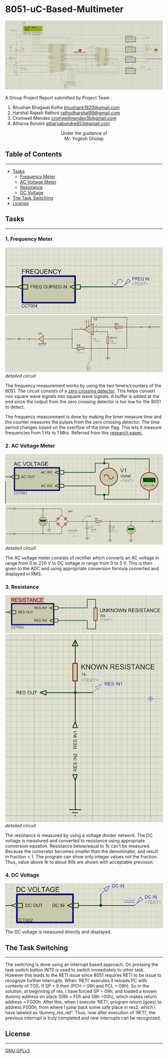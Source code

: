# 8051-uC-Based-Multimeter

![overall image](img/Overall_Design.PNG)  

A Group Project Report submitted by Project Team :  

 1. Bhushan Bhagwat Kolhe         bhushank1920@gmail.com  
 2. Harshal Rajesh Rathod         rathodharshal99@gmail.com  
 3. Cromwell Mendes               cromwellmendes16@gmail.com  
 4. Atharva Bondre                atharvabondre853@gmail.com  

<p align="center">
Under the guidance of<br>
Mr. Yogesh Gholap
</p>


## Table of Contents

---  

- [Tasks](#tasks)  
  - [Frequency Meter](#1.-frequency-meter)  
  - [AC Voltage Meter](#2.-ac-voltage-meter)  
  - [Resistance](#3.-resistance)  
  - [DC Voltage](#4.-dc-voltage)
- [The Task Switching](#the-task-switching)
- [License](#license)

## Tasks

---

### 1. Frequency Meter  

![freq image](img/freq.jpg)  
![detailed circuit](img/freq_detailed.jpg)  
*detailed circuit*  

The frequency measurement works by using the two timers/counters of the 8051. The circuit consists of a [zero crossing detector](https://circuitdigest.com/electronic-circuits/zero-crossing-detector-circuit-diagram). This helps convert non square wave signals into square wave signals. A buffer is added at the end since the output from the zero crossing detector is too low for the 8051 to detect.  

The frequency measurement is done by making the timer measure time and the counter measures the pulses from the zero crossing detector. The time period changes based on the overflow of the timer flag. This lets it measure frequencies from 1 Hz to 1 Mhz. Referred from this [research paper.](https://www.ijert.org/research/design-and-construction-of-an-autorange-digital-frequency-meter-using-a-microcontroller-IJERTV6IS110093.pdf)  

### 2. AC Voltage Meter  

![ac image](img/ac.jpg)  
![ac detailed circuit](img/ac_detailed.jpg)  
*detailed circuit*  

The AC voltage meter consists of rectifier which converts an AC voltage in range from 0 to 220 V to DC voltage in range from 0 to 5 V. This is then given to the ADC and using appropriate conversion formula converted and displayed in RMS.  

### 3. Resistance

![resistance image](img/resistance.jpg)  
![resistance detailed](img/resistance_detailed.jpg)  
*detailed circuit*  

The resistance is measured by using a voltage divider network. The DC voltage is meastured and converted to resistance using appropriate conversion equation. Resistance below/equal to 1k can’t be measured. Because the numerator becomes smaller than the denominator, and result in fraction < 1. The program can show only integer values not the fraction. Thus, value above 1k to about 90k are shown with acceptable precision.  

### 4. DC Voltage  

![dc image](img/dc.jpg)
The DC voltage is measured directly and displayed.  

## The Task Switching  

---

The switching is done using an interrupt based approach. On pressing the task switch button INT0 is used to switch immediately to other task. However this leads to the RETI issue since 8051 requires RETI to be issue to recognize further interrupts. When ‘RETI’ executes it reloads PC with contents of TOS. If SP = 9 then (PCH = 09h and PCL = 08h). So in the solution, at beginning of res, I have forced SP = 09h, and loaded a known dummy address on stack (09h = F0h and 08h =00h), which makes return address = F000h. After this, when I execute ‘RETI’, program return (goes) to address F000h, from where I jump back some safe place in res2, which I have labeled as ‘dummy_res_ret”. Thus, now after execution of ‘RETI’, the previous interrupt is truly completed and new interrupts can be recognized.  


## License

---

[GNU GPLv3](LICENSE.md)